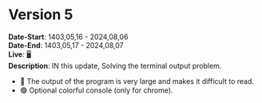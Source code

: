 # Version 5
**Date-Start**: 1403,05,16 - 2024,08,06<br>
**Date-End**: 1403,05,17 - 2024,08,07<br>
**Live**: [🖥️](https://amirhossein-github.github.io/teacher-khateri/side-projects/puzzle1/version/v5/index.html)<br>
**Description**: IN this update, Solving the terminal output problem.

- 🔴 The output of the program is very large and makes it difficult to read.
- 🟢 Optional colorful console (only for chrome).